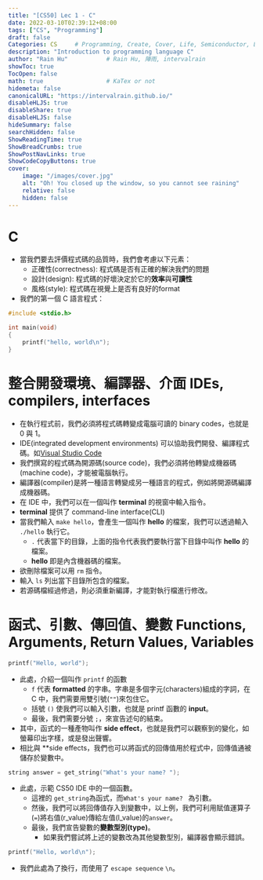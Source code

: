 ```yaml
---
title: "[CS50] Lec 1 - C"
date: 2022-03-10T02:39:12+08:00
tags: ["CS", "Programming"]
draft: false
Categories: CS     # Programming, Create, Cover, Life, Semiconductor, Leetcode, Logic Design, Daily
description: "Introduction to programming language C"
author: "Rain Hu"           # Rain Hu, 陣雨, intervalrain
showToc: true
TocOpen: false
math: true                  # KaTex or not
hidemeta: false
canonicalURL: "https://intervalrain.github.io/"
disableHLJS: true
disableShare: true
disableHLJS: false
hideSummary: false
searchHidden: false
ShowReadingTime: true
ShowBreadCrumbs: true
ShowPostNavLinks: true
ShowCodeCopyButtons: true
cover:
    image: "/images/cover.jpg"
    alt: "Oh! You closed up the window, so you cannot see raining"
    relative: false
    hidden: false
---
```


# C
+ 當我們要去評價程式碼的品質時，我們會考慮以下元素：
  + 正確性(correctness): 程式碼是否有正確的解決我們的問題
  + 設計(design): 程式碼的好壞決定於它的**效率**與**可讀性**
  + 風格(style): 程式碼在視覺上是否有良好的format
+ 我們的第一個 C 語言程式：
```C
#include <stdio.h>

int main(void)
{
    printf("hello, world\n");
}
```
# 整合開發環境、編譯器、介面 IDEs, compilers, interfaces
+ 在執行程式前，我們必須將程式碼轉變成電腦可讀的 binary codes，也就是 0 與 1。
+ IDE(integrated development environments) 可以協助我們開發、編譯程式碼。如[Visual Studio Code](https://en.wikipedia.org/wiki/Visual_Studio_Code)
+ 我們撰寫的程式碼為開源碼(source code)，我們必須將他轉變成機器碼(machine code)，才能被電腦執行。
+ 編譯器(compiler)是將一種語言轉變成另一種語言的程式，例如將開源碼編譯成機器碼。
+ 在 IDE 中，我們可以在一個叫作 **terminal** 的視窗中輸入指令。
+ **terminal** 提供了 command-line interface(CLI)
+ 當我們輸入 `make hello`，會產生一個叫作 **hello** 的檔案，我們可以透過輸入 `./hello` 執行它。
  + `.` 代表當下的目錄，上面的指令代表我們要執行當下目錄中叫作 **hello** 的檔案。
  + **hello** 即是內含機器碼的檔案。
+ 欲刪除檔案可以用 `rm` 指令。
+ 輸入 `ls` 列出當下目錄所包含的檔案。
+ 若源碼檔經過修過，則必須重新編譯，才能對執行檔進行修改。

# 函式、引數、傳回值、變數 Functions, Arguments, Return Values, Variables
```C
printf("Hello, world");
```
+ 此處，介紹一個叫作 `printf` 的函數
  + `f` 代表 **formatted** 的字串。字串是多個字元(characters)組成的字詞，在 C 中，我們需要用雙引號(`""`)來包住它。
  + 括號 `()` 使我們可以輸入引數，也就是 printf 函數的 **input**。
  + 最後，我們需要分號 `;`，來宣告述句的結束。
+ 其中，函式的一種產物叫作 **side effect**，也就是我們可以觀察到的變化，如螢幕印出字樣，或是發出聲響。
+ 相比與 **side effects，我們也可以將函式的回傳值用於程式中，回傳值通被儲存於變數中。

```C
string answer = get_string("What's your name? ");
```
+ 此處，示範 CS50 IDE 中的一個函數。
  + 這裡的 `get_string`為函式，而`What's your name? ` 為引數。
  + 然後，我們可以將回傳值存入到變數中，以上例，我們可利用賦值運算子(`=`)將右值(r_value)傳給左值(l_value)的`answer`。
  + 最後，我們宣告變數的**變數型別(type)**。
    + 如果我們嘗試將上述的變數改為其他變數型別，編譯器會顯示錯誤。

```C
printf("Hello, world\n");
```
+ 我們此處為了換行，而使用了 `escape sequence` `\n`。